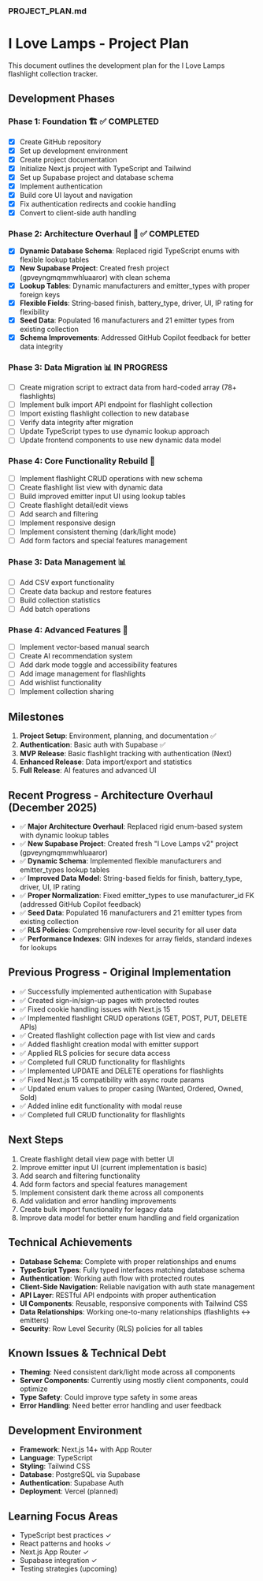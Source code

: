 ### PROJECT_PLAN.md

# I Love Lamps - Project Plan

This document outlines the development plan for the I Love Lamps flashlight collection tracker.

## Development Phases

### Phase 1: Foundation 🏗️ ✅ COMPLETED

- [x] Create GitHub repository
- [x] Set up development environment
- [x] Create project documentation
- [x] Initialize Next.js project with TypeScript and Tailwind
- [x] Set up Supabase project and database schema
- [x] Implement authentication
- [x] Build core UI layout and navigation
- [x] Fix authentication redirects and cookie handling
- [x] Convert to client-side auth handling

### Phase 2: Architecture Overhaul 🔧 ✅ COMPLETED

- [x] **Dynamic Database Schema**: Replaced rigid TypeScript enums with flexible lookup tables
- [x] **New Supabase Project**: Created fresh project (gpveyngmqmmwhluaaror) with clean schema
- [x] **Lookup Tables**: Dynamic manufacturers and emitter_types with proper foreign keys
- [x] **Flexible Fields**: String-based finish, battery_type, driver, UI, IP rating for flexibility
- [x] **Seed Data**: Populated 16 manufacturers and 21 emitter types from existing collection
- [x] **Schema Improvements**: Addressed GitHub Copilot feedback for better data integrity

### Phase 3: Data Migration 📊 IN PROGRESS

- [ ] Create migration script to extract data from hard-coded array (78+ flashlights)
- [ ] Implement bulk import API endpoint for flashlight collection
- [ ] Import existing flashlight collection to new database
- [ ] Verify data integrity after migration
- [ ] Update TypeScript types to use dynamic lookup approach
- [ ] Update frontend components to use new dynamic data model

### Phase 4: Core Functionality Rebuild 🔦

- [ ] Implement flashlight CRUD operations with new schema
- [ ] Create flashlight list view with dynamic data
- [ ] Build improved emitter input UI using lookup tables
- [ ] Create flashlight detail/edit views
- [ ] Add search and filtering
- [ ] Implement responsive design
- [ ] Implement consistent theming (dark/light mode)
- [ ] Add form factors and special features management

### Phase 3: Data Management 📊

- [ ] Add CSV export functionality
- [ ] Create data backup and restore features
- [ ] Build collection statistics
- [ ] Add batch operations

### Phase 4: Advanced Features 🚀

- [ ] Implement vector-based manual search
- [ ] Create AI recommendation system
- [ ] Add dark mode toggle and accessibility features
- [ ] Add image management for flashlights
- [ ] Add wishlist functionality
- [ ] Implement collection sharing

## Milestones

1. **Project Setup**: Environment, planning, and documentation ✅
2. **Authentication**: Basic auth with Supabase ✅
3. **MVP Release**: Basic flashlight tracking with authentication (Next)
4. **Enhanced Release**: Data import/export and statistics
5. **Full Release**: AI features and advanced UI

## Recent Progress - Architecture Overhaul (December 2025)

- ✅ **Major Architecture Overhaul**: Replaced rigid enum-based system with dynamic lookup tables
- ✅ **New Supabase Project**: Created fresh "I Love Lamps v2" project (gpveyngmqmmwhluaaror)
- ✅ **Dynamic Schema**: Implemented flexible manufacturers and emitter_types lookup tables
- ✅ **Improved Data Model**: String-based fields for finish, battery_type, driver, UI, IP rating
- ✅ **Proper Normalization**: Fixed emitter_types to use manufacturer_id FK (addressed GitHub Copilot feedback)
- ✅ **Seed Data**: Populated 16 manufacturers and 21 emitter types from existing collection
- ✅ **RLS Policies**: Comprehensive row-level security for all user data
- ✅ **Performance Indexes**: GIN indexes for array fields, standard indexes for lookups

## Previous Progress - Original Implementation

- ✅ Successfully implemented authentication with Supabase
- ✅ Created sign-in/sign-up pages with protected routes
- ✅ Fixed cookie handling issues with Next.js 15
- ✅ Implemented flashlight CRUD operations (GET, POST, PUT, DELETE APIs)
- ✅ Created flashlight collection page with list view and cards
- ✅ Added flashlight creation modal with emitter support
- ✅ Applied RLS policies for secure data access
- ✅ Completed full CRUD functionality for flashlights
- ✅ Implemented UPDATE and DELETE operations for flashlights
- ✅ Fixed Next.js 15 compatibility with async route params
- ✅ Updated enum values to proper casing (Wanted, Ordered, Owned, Sold)
- ✅ Added inline edit functionality with modal reuse
- ✅ Completed full CRUD functionality for flashlights

## Next Steps

1. Create flashlight detail view page with better UI
2. Improve emitter input UI (current implementation is basic)
3. Add search and filtering functionality
4. Add form factors and special features management
5. Implement consistent dark theme across all components
6. Add validation and error handling improvements
7. Create bulk import functionality for legacy data
8. Improve data model for better enum handling and field organization

## Technical Achievements

- **Database Schema**: Complete with proper relationships and enums
- **TypeScript Types**: Fully typed interfaces matching database schema
- **Authentication**: Working auth flow with protected routes
- **Client-Side Navigation**: Reliable navigation with auth state management
- **API Layer**: RESTful API endpoints with proper authentication
- **UI Components**: Reusable, responsive components with Tailwind CSS
- **Data Relationships**: Working one-to-many relationships (flashlights ↔ emitters)
- **Security**: Row Level Security (RLS) policies for all tables

## Known Issues & Technical Debt

- **Theming**: Need consistent dark/light mode across all components
- **Server Components**: Currently using mostly client components, could optimize
- **Type Safety**: Could improve type safety in some areas
- **Error Handling**: Need better error handling and user feedback

## Development Environment

- **Framework**: Next.js 14+ with App Router
- **Language**: TypeScript
- **Styling**: Tailwind CSS
- **Database**: PostgreSQL via Supabase
- **Authentication**: Supabase Auth
- **Deployment**: Vercel (planned)

## Learning Focus Areas

- TypeScript best practices ✓
- React patterns and hooks ✓
- Next.js App Router ✓
- Supabase integration ✓
- Testing strategies (upcoming)